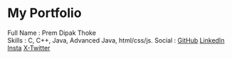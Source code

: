 
# My Portfolio

Full Name : Prem Dipak Thoke  
Skills : C, C++, Java, Advanced Java, html/css/js.
Social : [GitHub](https://github.com/premthoke)
  [LinkedIn ](https://www.linkedin.com/in/premthoke?utm_source=share&utm_campaign=share_via&utm_content=profile&utm_medium=android_app)
  [Insta](https://www.instagram.com/_prem_thoke?igsh=bTR3cDhkaGdmd295)
  [X-Twitter ](https://x.com/prem_thoke7?t=OjMrkGvwuUPkXOZrqyWmQg&s=09)
 



